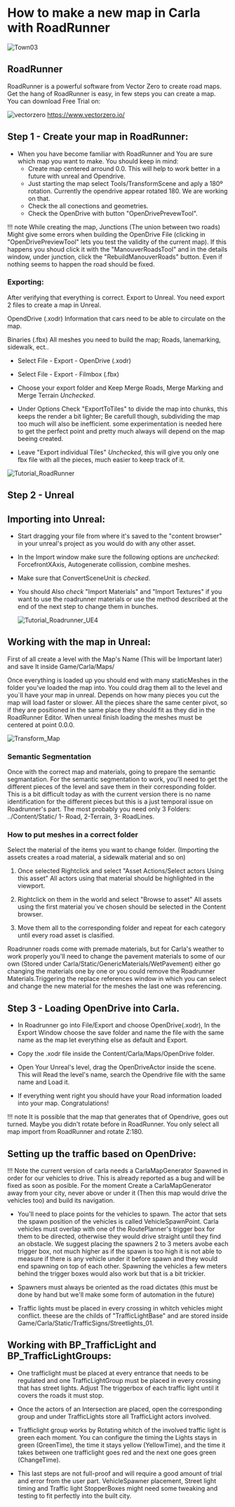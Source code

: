 <h1>How to make a new map in Carla with RoadRunner</h1>

![Town03](img/create_map_01.jpg)

<h2>RoadRunner</h2>

RoadRunner is a powerful software from Vector Zero to create road maps. Get the
hang of RoadRunner is easy, in few steps you can create a map. You can download
Free Trial on:

![vectorzero](img/logo_vectorzero.jpg) https://www.vectorzero.io/

<h2>Step 1 - Create your map in RoadRunner:</h2>

* When you have become familiar with RoadRunner and You are sure which map you
  want to make. You should keep in mind:
  * Create map centered arround 0.0. This will help to work better in a future
    with unreal and Opendrive.
  * Just starting the map select Tools/TransformScene and aply a 180º rotation.
    Currently the opendrive appear rotated 180. We are working on that.
  * Check the all conections and geometries.
  * Check the OpenDrive with button "OpenDrivePrevewTool".

!!! note
    While creating the map, Junctions (The union between two roads) Might give
    some errors when building the OpenDrive File (clicking in
    "OpenDrivePreviewTool" lets you test the validity of the current map). If
    this happens you shoud click it with the "ManouverRoadsTool" and in the
    details window, under junction, click the "RebuildManouverRoads" button.
    Even if nothing seems to happen the road should be fixed.

<h3>Exporting:</h3>

After verifying that everything is correct. Export to Unreal. You need export 2
files to create a map in Unreal.

OpendDrive (.xodr) Information that cars need to be able to circulate on the
map.

Binaries (.fbx) All meshes you need to build the map; Roads, lanemarking,
sidewalk, ect..

* Select File - Export - OpenDrive (.xodr)
* Select File - Export - Filmbox (.fbx)
* Choose your export folder and Keep Merge Roads, Merge Marking and Merge
  Terrain _Unchecked_.
* Under Options Check "ExportToTiles" to divide the map into chunks, this keeps
  the render a bit lighter; Be carefull though, subdividing the map too much
  will also be inefficient. some experimentation is needed here to get the
  perfect point and pretty much always will depend on the map beeing created.

* Leave "Export individual Tiles" _Unchecked_, this will give you only one fbx
  file with all the pieces, much easier to keep track of it.

![Tutorial_RoadRunner](img/tutorial_roadrunner.jpg)

<h2>Step 2 - Unreal</h2>

<h2>Importing into Unreal:</h2>

* Start dragging your file from where it's saved to the "content browser" in
  your unreal's project as you would do with any other asset.
* In the Import window make sure the following options are _unchecked_:
  ForcefrontXAxis, Autogenerate collission, combine meshes.
* Make sure that ConvertSceneUnit is _checked_.
* You should Also _check_ "Import Materials" and "Import Textures" if you want
  to use the roadrunner materials or use the method described at the end of the
  next step to change them in bunches.

  ![Tutorial_Roadrunner_UE4](img/tutorial_roadrunner_ue4.jpg)

<h2>Working with the map in Unreal:</h2>

First of all create a level with the Map's Name (This will be Important later)
and save It inside Game/Carla/Maps/

Once everything is loaded up you should end with many staticMeshes in the folder
you've loaded the map into. You could drag them all to the level and you´ll have
your map in unreal. Depends on how many pieces you cut the map will load faster
or slower. All the pieces share the same center pivot, so if they are positioned
in the same place they should fit as they did in the RoadRunner Editor. When
unreal finish loading the meshes must be centered at point 0.0.0.

![Transform_Map](img/transform.jpg)

<h3>Semantic Segmentation</h3>

Once with the correct map and materials, going to prepare the semantic
segmantation. For the semantic segmentation to work, you'll need to get the
different pieces of the level and save them in their corresponding folder. This
is a bit difficult today as with the current version there is no name
identification for the different pieces but this is a just temporal issue on
Roadrunner's part. The most probably you need only 3 Folders: ../Content/Static/
1- Road, 2-Terrain, 3- RoadLines.

<h3>How to put meshes in a correct folder</h3>

Select the material of the items you want to change folder. (Importing the
assets creates a road material, a sidewalk material and so on)

1.  Once selected Rightclick and select "Asset Actions/Select actors Using this
    asset" All actors using that material should be highlighted in the viewport.

2.  Rightclick on them in the world and select "Browse to asset" All assets
    using the first material you´ve chosen should be selected in the Content
    browser.

3.  Move them all to the corresponding folder and repeat for each category until
    every road asset is clasified.

Roadrunner roads come with premade materials, but for Carla's weather to work
properly you'll need to change the pavement materials to some of our own (Stored
under Carla/Static/GenericMaterials/WetPavement) either go changing the
materials one by one or you could remove the Roadrunner Materials.Triggering the
replace references window in which you can select and change the new material
for the meshes the last one was referencing.

<h2>Step 3 - Loading OpenDrive into Carla.</h2>

- In Roadrunner go into File/Export and choose OpenDrive(.xodr), In the Export
  Window choose the save folder and name the file with the same name as the map
  let everything else as default and Export.

- Copy the .xodr file inside the Content/Carla/Maps/OpenDrive folder.

- Open Your Unreal's level, drag the OpenDriveActor inside the scene. This will
  Read the level's name, search the Opendrive file with the same name and Load
  it.

- If everything went right you should have your Road information loaded into
  your map. Congratulations!

!!! note
    It is possible that the map that generates that of Opendrive, goes out
    turned. Maybe you didn't rotate before in RoadRunner. You only select all
    map import from RoadRunner and rotate Z:180.

<h2>Setting up the traffic based on OpenDrive:</h2>

!!! Note
    the current version of carla needs a CarlaMapGenerator Spawned in order for
    our vehicles to drive. This is already reported as a bug and will be fixed
    as soon as posible. For the moment Create a CarlaMapGenerator away from your
    city, never above or under it (Then this map would drive the vehicles too)
    and build its navigation.

* You'll need to place points for the vehicles to spawn. The actor that sets the
  spawn position of the vehicles is called VehicleSpawnPoint. Carla vehicles
  must overlap with one of the RoutePlanner's trigger box for them to be
  directed, otherwise they would drive straight until they find an obstacle. We
  suggest placing the spawners 2 to 3 meters avobe each trigger box, not much
  higher as if the spawn is too high it is not able to measure if there is any
  vehicle under it before spawn and they would end spawning on top of each
  other. Spawning the vehicles a few meters behind the trigger boxes would also
  work but that is a bit trickier.

* Spawners must always be oriented as the road dictates (this must be done by
  hand but we'll make some form of automation in the future)

* Traffic lights must be placed in every crossing in whitch vehicles might
  conflict. theese are the childs of "TrafficLightBase" and are stored inside
  Game/Carla/Static/TrafficSigns/Streetlights_01.

<h2>Working with BP_TrafficLight and BP_TrafficLightGroups:</h2>

* One trafficlight must be placed at every entrance that needs to be regulated
  and one TrafficLightGroup must be placed in every crossing that has street
  lights. Adjust The triggerbox of each traffic light until it covers the roads
  it must stop.

* Once the actors of an Intersection are placed, open the corresponding group
  and under TrafficLights store all TrafficLight actors involved.

* Trafficlight group works by Rotating whitch of the involved traffic light is
  green each moment. You can configure the timing the Lights stays in green
  (GreenTime), the time it stays yellow (YellowTime), and the time it takes
  between one trafficlight goes red and the next one goes green (ChangeTime).

* This last steps are not full-proof and will require a good amount of trial and
  error from the user part. VehicleSpawner placement, Street light timing and
  Traffic light StopperBoxes might need some tweaking and testing to fit
  perfectly into the built city.
